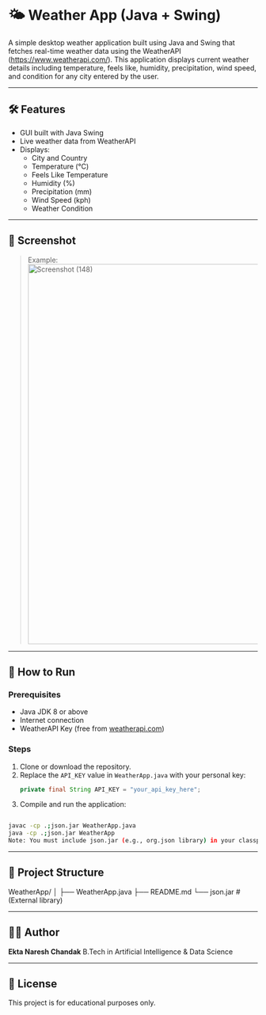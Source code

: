 # 🌤️ Weather App (Java + Swing)

A simple desktop weather application built using Java and Swing that fetches real-time weather data using the WeatherAPI (https://www.weatherapi.com/). This application displays current weather details including temperature, feels like, humidity, precipitation, wind speed, and condition for any city entered by the user.

---

## 🛠 Features

- GUI built with Java Swing
- Live weather data from WeatherAPI
- Displays:
  - City and Country
  - Temperature (°C)
  - Feels Like Temperature
  - Humidity (%)
  - Precipitation (mm)
  - Wind Speed (kph)
  - Weather Condition

---

## 📸 Screenshot

 
> Example:
> <img width="1366" height="768" alt="Screenshot (148)" src="https://github.com/user-attachments/assets/e21c72bf-aa1b-42b3-9b0f-dced9afb9f8a" />


---

## 🚀 How to Run

### Prerequisites

- Java JDK 8 or above
- Internet connection
- WeatherAPI Key (free from [weatherapi.com](https://www.weatherapi.com/))

### Steps

1. Clone or download the repository.
2. Replace the `API_KEY` value in `WeatherApp.java` with your personal key:
   ```java
   private final String API_KEY = "your_api_key_here";

3. Compile and run the application:

```bash

javac -cp .;json.jar WeatherApp.java
java -cp .;json.jar WeatherApp
Note: You must include json.jar (e.g., org.json library) in your classpath. You can download it from https://github.com/stleary/JSON-java or use Maven/Gradle for dependency management.
```
---

## 📂 Project Structure

WeatherApp/
│
├── WeatherApp.java
├── README.md
└── json.jar         # (External library)

---

## 👩‍💻 Author
**Ekta Naresh Chandak**
B.Tech in Artificial Intelligence & Data Science

---

## 📄 License

This project is for educational purposes only.

